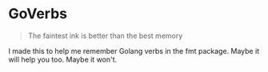 # GoVerbs

> The faintest ink is better than the best memory

I made this to help me remember Golang verbs in the fmt package. Maybe it will help you too. Maybe it won't. 